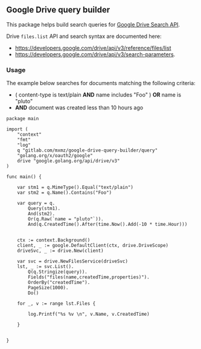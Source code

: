 ## Google Drive query builder 

This package helps build search queries for [Google Drive Search API](https://godoc.org/google.golang.org/api/drive/v3#FilesListCall.Q).

Drive `files.list` API and search syntax are documented here:
 - https://developers.google.com/drive/api/v3/reference/files/list
 - https://developers.google.com/drive/api/v3/search-parameters.


### Usage

The example below searches for documents matching the following criteria: 

 -  ( content-type is text/plain **AND** name includes "Foo" ) **OR** name is "pluto" 
- **AND** document was created less than 10 hours ago

```
package main

import (
	"context"
	"fmt"
	"log"
	q "gitlab.com/mxmz/google-drive-query-builder/query"
	"golang.org/x/oauth2/google"
	drive "google.golang.org/api/drive/v3"
)

func main() {

	var stm1 = q.MimeType().Equal("text/plain")
	var stm2 = q.Name().Contains("Foo")

	var query = q.
		Query(stm1).
		And(stm2).
		Or(q.Raw(`name = "pluto"`)).
		And(q.CreatedTime().After(time.Now().Add(-10 * time.Hour)))


	ctx := context.Background()
	client, _ := google.DefaultClient(ctx, drive.DriveScope)
	driveSvc, _ := drive.New(client)

	var svc = drive.NewFilesService(driveSvc)
	lst, _ := svc.List().
		Q(q.Stringize(query)).
		Fields("files(name,createdTime,properties)").
		OrderBy("createdTime").
		PageSize(1000).
		Do()

	for _, v := range lst.Files {

		log.Printf("%s %v \n", v.Name, v.CreatedTime)

	}


}

```


